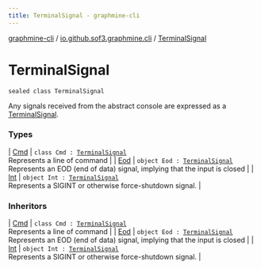 ```yaml
---
title: TerminalSignal - graphmine-cli
---
```


[graphmine-cli](../../index.html) / [io.github.sof3.graphmine.cli](../index.html) / [TerminalSignal](./index.html)

# TerminalSignal

`sealed class TerminalSignal`

Any signals received from the abstract console are expressed as a [TerminalSignal](./index.html).

### Types

| [Cmd](-cmd/index.html) | `class Cmd : `[`TerminalSignal`](./index.html)<br>Represents a line of command |
| [Eod](-eod.html) | `object Eod : `[`TerminalSignal`](./index.html)<br>Represents an EOD (end of data) signal, implying that the input is closed |
| [Int](-int.html) | `object Int : `[`TerminalSignal`](./index.html)<br>Represents a SIGINT or otherwise force-shutdown signal. |

### Inheritors

| [Cmd](-cmd/index.html) | `class Cmd : `[`TerminalSignal`](./index.html)<br>Represents a line of command |
| [Eod](-eod.html) | `object Eod : `[`TerminalSignal`](./index.html)<br>Represents an EOD (end of data) signal, implying that the input is closed |
| [Int](-int.html) | `object Int : `[`TerminalSignal`](./index.html)<br>Represents a SIGINT or otherwise force-shutdown signal. |

